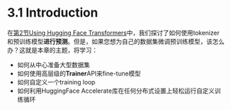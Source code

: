 # 3.1 Introduction
在[第2节Using Hugging Face Transformers](https://huggingface.co/course/chapter2)中，我们探讨了如何使用tokenizer和预训练模型**进行预测**。但是，如果您想为自己的数据集微调预训练模型，该怎么办？这就是本章的主题，将学习：

* 如何从中心准备大型数据集
* 如何使用高层级的**Trainer**API来fine-tune模型
* 如何自定义一个training loop
* 如何利用HuggingFace Accelerate库在任何分布式设置上轻松运行自定义训练循环
